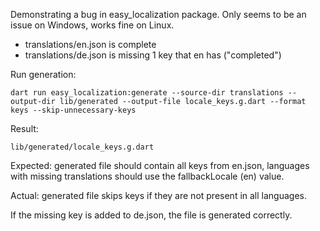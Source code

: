 Demonstrating a bug in easy_localization package. Only seems to be an issue on
Windows, works fine on Linux.

- translations/en.json is complete
- translations/de.json is missing 1 key that en has ("completed")

Run generation:

```
dart run easy_localization:generate --source-dir translations --output-dir lib/generated --output-file locale_keys.g.dart --format keys --skip-unnecessary-keys
```

Result:

`lib/generated/locale_keys.g.dart`

Expected: generated file should contain all keys from en.json, languages with
missing translations should use the fallbackLocale (en) value.

Actual: generated file skips keys if they are not present in all languages.

If the missing key is added to de.json, the file is generated correctly.
